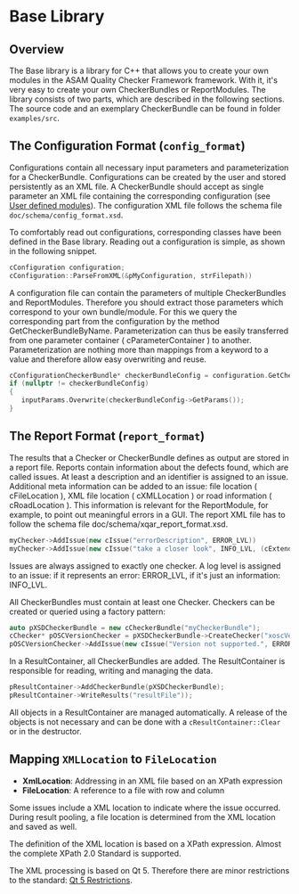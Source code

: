 <!---
Copyright 2023 CARIAD SE.
 
This Source Code Form is subject to the terms of the Mozilla
Public License, v. 2.0. If a copy of the MPL was not distributed
with this file, You can obtain one at https://mozilla.org/MPL/2.0/.
-->

# Base Library

## Overview

The Base library is a library for C++ that allows you to create your own
modules in the ASAM Quality Checker Framework framework. With it, it's very
easy to create your own CheckerBundles or ReportModules. The library consists
of two parts, which are described in the following sections. The source code
and an exemplary CheckerBundle can be found in folder `examples/src`.

## The Configuration Format (`config_format`)

Configurations contain all necessary input parameters and parameterization for
a CheckerBundle. Configurations can be created by the user and stored
persistently as an XML file. A CheckerBundle should accept as single parameter
an XML file containing the corresponding configuration (see [User defined
modules](writing_user_defined_modules.md)). The configuration XML file follows
the schema file `doc/schema/config_format.xsd`.

To comfortably read out configurations, corresponding classes have been defined
in the Base library. Reading out a configuration is simple, as shown in the
following snippet.

```c++
cConfiguration configuration;
cConfiguration::ParseFromXML(&pMyConfiguration, strFilepath))
```

A configuration file can contain the parameters of multiple CheckerBundles and
ReportModules. Therefore you should extract those parameters which correspond
to your own bundle/module. For this we query the corresponding part from the
configuration by the method GetCheckerBundleByName. Parameterization can thus
be easily transferred from one parameter container ( cParameterContainer ) to
another. Parameterization are nothing more than mappings from a keyword to a
value and therefore allow easy overwriting and reuse.

```c++
cConfigurationCheckerBundle* checkerBundleConfig = configuration.GetCheckerBundleByName("myChecker");
if (nullptr != checkerBundleConfig)
{
   inputParams.Overwrite(checkerBundleConfig->GetParams());
}
```

## The Report Format (`report_format`)

The results that a Checker or CheckerBundle defines as output are stored in a
report file. Reports contain information about the defects found, which are
called issues. At least a description and an identifier is assigned to an
issue. Additional meta information can be added to an issue: file location (
cFileLocation ), XML file location ( cXMLLocation ) or road information (
cRoadLocation ). This information is relevant for the ReportModule, for
example, to point out meaningful errors in a GUI. The report XML file has to
follow the schema file doc/schema/xqar_report_format.xsd.

```c++
myChecker->AddIssue(new cIssue("errorDescription", ERROR_LVL))
myChecker->AddIssue(new cIssue("take a closer look", INFO_LVL, (cExtendedInformation*) new cFileLocation(3, 0, "This is row 3, column 0.")));
```

Issues are always assigned to exactly one checker. A log level is assigned to
an issue: if it represents an error: ERROR_LVL, if it's just an information:
INFO_LVL.

All CheckerBundles must contain at least one Checker. Checkers can be created
or queried using a factory pattern:

```c++
auto pXSDCheckerBundle = new cCheckerBundle("myCheckerBundle");
cChecker* pOSCVersionChecker = pXSDCheckerBundle->CreateChecker("xoscVersionChecker", "Checks the validity of an xosc version.");
pOSCVersionChecker->AddIssue(new cIssue("Version not supported.", ERROR_LVL));
```

In a ResultContainer, all CheckerBundles are added. The ResultContainer is
responsible for reading, writing and managing the data.

```c++
pResultContainer->AddCheckerBundle(pXSDCheckerBundle);
pResultContainer->WriteResults("resultFile"));
```

All objects in a ResultContainer are managed automatically. A release of the
objects is not necessary and can be done with a ``cResultContainer::Clear`` or
in the destructor.

## Mapping `XMLLocation` to `FileLocation`

- **XmlLocation**: Addressing in an XML file based on an XPath expression
- **FileLocation**: A reference to a file with row and column

Some issues include a XML location to indicate where the issue occurred. During
result pooling, a file location is determined from the XML location and saved
as well.

The definition of the XML location is based on a XPath expression. Almost the
complete XPath 2.0 Standard is supported.

The XML processing is based on Qt 5. Therefore there are minor restrictions to
the standard: [Qt 5
Restrictions](https://doc.qt.io/qt-5/xmlprocessing.html#xpath-2-0).
